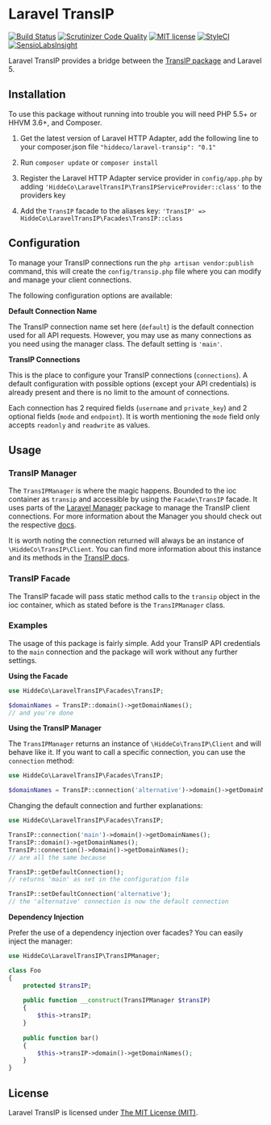 Laravel TransIP
===============
[![Build Status](https://scrutinizer-ci.com/g/hiddeco/laravel-transip/badges/build.png?b=master)](https://scrutinizer-ci.com/g/hiddeco/laravel-transip/build-status/master)
[![Scrutinizer Code Quality](https://scrutinizer-ci.com/g/hiddeco/laravel-transip/badges/quality-score.png?b=master)](https://scrutinizer-ci.com/g/hiddeco/laravel-transip/?branch=master)
[![MIT license](http://img.shields.io/badge/license-MIT-brightgreen.svg)](http://opensource.org/licenses/MIT)
[![StyleCI](https://styleci.io/repos/41059403/shield)](https://styleci.io/repos/41059403)
[![SensioLabsInsight](https://insight.sensiolabs.com/projects/08fce49f-ae4c-4c8f-8667-bd297c7b708e/mini.png)](https://insight.sensiolabs.com/projects/08fce49f-ae4c-4c8f-8667-bd297c7b708e)

Laravel TransIP provides a bridge between the [TransIP package](https://github.com/hiddeco/transip) and Laravel 5.

## Installation
To use this package without running into trouble you will need PHP 5.5+ or HHVM 3.6+, and Composer.

1.	Get the latest version of Laravel HTTP Adapter, add the following line to your composer.json file
	`"hiddeco/laravel-transip": "0.1"`

2.	Run `composer update` or `composer install`

3.	Register the Laravel HTTP Adapter service provider in `config/app.php` by adding 
	`'HiddeCo\LaravelTransIP\TransIPServiceProvider::class'` to the providers key

4.	Add the `TransIP` facade to the aliases key: `'TransIP' => HiddeCo\LaravelTransIP\Facades\TransIP::class`

## Configuration
To manage your TransIP connections run the `php artisan vendor:publish` command, this will create the `config/transip.php`
file where you can modify and manage your client connections.

The following configuration options are available:

**Default Connection Name**

The TransIP connection name set here (`default`) is the default connection used for all API requests. However, you may 
use as many connections as you need using the manager class. The default setting is `'main'`.

**TransIP Connections**

This is the place to configure your TransIP connections (`connections`). A default configuration with possible 
options (except your API credentials) is already present and there is no limit to the amount of connections.

Each connection has 2 required fields (`username` and `private_key`) and 2 optional fields (`mode` and `endpoint`).
It is worth mentioning the `mode` field only accepts `readonly` and `readwrite` as values.

## Usage

### TransIP Manager
The `TransIPManager` is where the magic happens. Bounded to the ioc container as `transip` and accessible by using the 
`Facade\TransIP` facade. It uses parts of the [Laravel Manager](https://github.com/GrahamCampbell/Laravel-Manager) 
package to manage the TransIP client connections. For more information about the Manager you should check out the respective 
[docs](https://github.com/GrahamCampbell/Laravel-Manager#usage). 

It is worth noting the connection returned will always be an instance of `\HiddeCo\TransIP\Client`. You 
can find more information about this instance and its methods in the [TransIP docs](https://github.com/hiddeco/transip/blob/master/doc/).

### TransIP Facade
The TransIP facade will pass static method calls to the `transip` object in the ioc container, which as stated 
before is the `TransIPManager` class.

### Examples
The usage of this package is fairly simple. Add your TransIP API credentials to the  `main` connection and the package 
will work without any further settings.

**Using the Facade**

````php
use HiddeCo\LaravelTransIP\Facades\TransIP;

$domainNames = TransIP::domain()->getDomainNames();
// and you're done
````

**Using the TransIP Manager**

The `TransIPManager` returns an instance of `\HiddeCo\TransIP\Client` and will behave like it. If 
you want to call a specific connection, you can use the `connection` method:

````php
use HiddeCo\LaravelTransIP\Facades\TransIP;

$domainNames = TransIP::connection('alternative')->domain()->getDomainNames();
````

Changing the default connection and further explanations:

````php
use HiddeCo\LaravelTransIP\Facades\TransIP;

TransIP::connection('main')->domain()->getDomainNames();
TransIP::domain()->getDomainNames();
TransIP::connection()->domain()->getDomainNames();
// are all the same because 

TransIP::getDefaultConnection();
// returns 'main' as set in the configuration file

TransIP::setDefaultConnection('alternative');
// the 'alternative' connection is now the default connection
````

**Dependency Injection**

Prefer the use of a dependency injection over facades? You can easily inject the manager:

````php
use HiddeCo\LaravelTransIP\TransIPManager;

class Foo
{
	protected $transIP;
	
	public function __construct(TransIPManager $transIP)
	{
		$this->transIP;
	}
	
	public function bar()
	{
		$this->transIP->domain()->getDomainNames();
	}
}
````

## License
Laravel TransIP is licensed under [The MIT License (MIT)](https://github.com/hiddeco/laravel-transip/blob/master/LICENSE).
